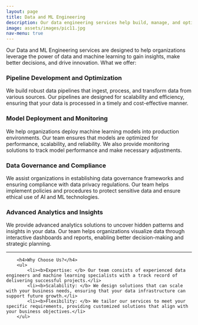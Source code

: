 ```yaml
---
layout: page
title: Data and ML Engineering
description: Our data engineering services help build, manage, and optimize data infrastructures for improved performance and reliability. We offer architecture design, pipeline development, quality management, and performance optimization. For ML engineering, we develop and integrate custom ML models, provide monitoring and maintenance, ensure interpretability, and offer data labeling and annotation. We help enterprises achieve their data goals with robust solutions tailored to their specific needs.
image: assets/images/pic11.jpg
nav-menu: true
---
```


<!-- Main -->
<div id="main" class="alt">

<!-- One -->
<section id="one">
	<div class="inner">
		<!--<header class="major">
			<h1></h1>
		</header> -->

<!-- Content -->

<p>Our Data and ML Engineering services are designed to help organizations leverage the power of data and machine learning to gain insights, make better decisions, and drive innovation. What we offer:</p>
<div class="row">
	<div class="6u 12u$(small)">
		<h3>Pipeline Development and Optimization</h3>
		<p>We build robust data pipelines that ingest, process, and transform data from various sources. Our pipelines are designed for scalability and efficiency, ensuring that your data is processed in a timely and cost-effective manner.</p>
	</div>
	<div class="6u$ 12u$(small)">
		<h3>Model Deployment and Monitoring</h3>
		<p>We help organizations deploy machine learning models into production environments. Our team ensures that models are optimized for performance, scalability, and reliability. We also provide monitoring solutions to track model performance and make necessary adjustments.</p>
	</div>
	<!-- Break -->
	<div class="6u 12u$(small)">
		<h3>Data Governance and Compliance</h3>
		<p>We assist organizations in establishing data governance frameworks and ensuring compliance with data privacy regulations. Our team helps implement policies and procedures to protect sensitive data and ensure ethical use of AI and ML technologies.</p>
	</div>
	<div class="6u 12u$(small)">
		<h3>Advanced Analytics and Insights</h3>
		<p>We provide advanced analytics solutions to uncover hidden patterns and insights in your data. Our team helps organizations visualize data through interactive dashboards and reports, enabling better decision-making and strategic planning.</p>
	</div>
</div>

<hr class="major" />

<div class="row">
	<!--<div class="6u 12u$(small)">-->

		<h4>Why Choose Us?</h4>
		<ul>
			<li><b>Expertise: </b> Our team consists of experienced data engineers and machine learning specialists with a track record of delivering successful projects.</li>
			<li><b>Scalability: </b> We design solutions that can scale with your business needs, ensuring that your data infrastructure can support future growth.</li>
			<li><b>Flexibility: </b> We tailor our services to meet your specific requirements, providing customized solutions that align with your business objectives.</li>
		</ul>

